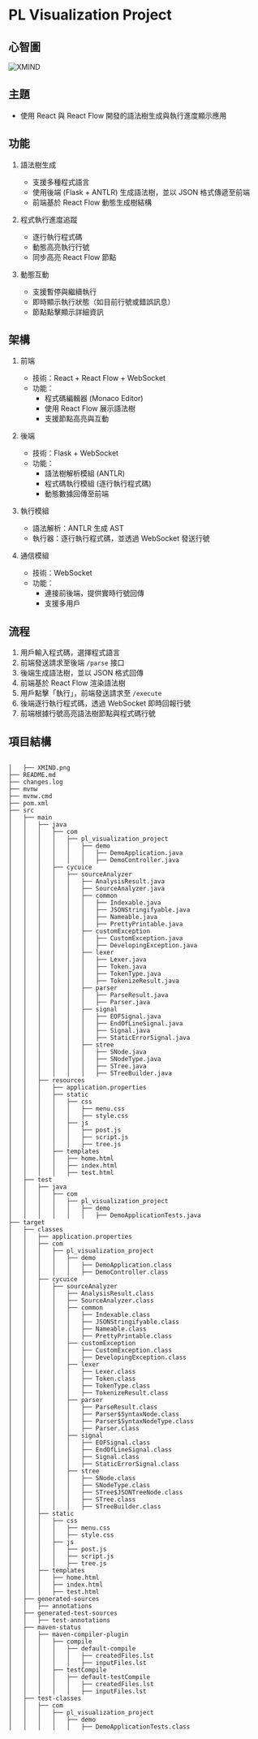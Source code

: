 # PL Visualization Project

## 心智圖
![XMIND](/IMGS/XMIND.png)

## 主題
- 使用 React 與 React Flow 開發的語法樹生成與執行進度顯示應用

## 功能
1. 語法樹生成
   - 支援多種程式語言
   - 使用後端 (Flask + ANTLR) 生成語法樹，並以 JSON 格式傳遞至前端
   - 前端基於 React Flow 動態生成樹結構

2. 程式執行進度追蹤
   - 逐行執行程式碼
   - 動態高亮執行行號
   - 同步高亮 React Flow 節點

3. 動態互動
   - 支援暫停與繼續執行
   - 即時顯示執行狀態（如目前行號或錯誤訊息）
   - 節點點擊顯示詳細資訊

## 架構
1. 前端
   - 技術：React + React Flow + WebSocket
   - 功能：
     - 程式碼編輯器 (Monaco Editor)
     - 使用 React Flow 展示語法樹
     - 支援節點高亮與互動

2. 後端
   - 技術：Flask + WebSocket
   - 功能：
     - 語法樹解析模組 (ANTLR)
     - 程式碼執行模組 (逐行執行程式碼)
     - 動態數據回傳至前端

3. 執行模組
   - 語法解析：ANTLR 生成 AST
   - 執行器：逐行執行程式碼，並透過 WebSocket 發送行號

4. 通信模組
   - 技術：WebSocket
   - 功能：
     - 連接前後端，提供實時行號回傳
     - 支援多用戶

## 流程
1. 用戶輸入程式碼，選擇程式語言
2. 前端發送請求至後端 `/parse` 接口
3. 後端生成語法樹，並以 JSON 格式回傳
4. 前端基於 React Flow 渲染語法樹
5. 用戶點擊「執行」，前端發送請求至 `/execute`
6. 後端逐行執行程式碼，透過 WebSocket 即時回報行號
7. 前端根據行號高亮語法樹節點與程式碼行號

## 項目結構
<!-- PROJECT TREE START -->

```

│   ├── XMIND.png
├── README.md
├── changes.log
├── mvnw
├── mvnw.cmd
├── pom.xml
├── src
│   ├── main
│   │   ├── java
│   │   │   ├── com
│   │   │   │   ├── pl_visualization_project
│   │   │   │   │   ├── demo
│   │   │   │   │   │   ├── DemoApplication.java
│   │   │   │   │   │   ├── DemoController.java
│   │   │   ├── cycuice
│   │   │   │   ├── sourceAnalyzer
│   │   │   │   │   ├── AnalysisResult.java
│   │   │   │   │   ├── SourceAnalyzer.java
│   │   │   │   │   ├── common
│   │   │   │   │   │   ├── Indexable.java
│   │   │   │   │   │   ├── JSONStringifyable.java
│   │   │   │   │   │   ├── Nameable.java
│   │   │   │   │   │   ├── PrettyPrintable.java
│   │   │   │   │   ├── customException
│   │   │   │   │   │   ├── CustomException.java
│   │   │   │   │   │   ├── DevelopingException.java
│   │   │   │   │   ├── lexer
│   │   │   │   │   │   ├── Lexer.java
│   │   │   │   │   │   ├── Token.java
│   │   │   │   │   │   ├── TokenType.java
│   │   │   │   │   │   ├── TokenizeResult.java
│   │   │   │   │   ├── parser
│   │   │   │   │   │   ├── ParseResult.java
│   │   │   │   │   │   ├── Parser.java
│   │   │   │   │   ├── signal
│   │   │   │   │   │   ├── EOFSignal.java
│   │   │   │   │   │   ├── EndOfLineSignal.java
│   │   │   │   │   │   ├── Signal.java
│   │   │   │   │   │   ├── StaticErrorSignal.java
│   │   │   │   │   ├── stree
│   │   │   │   │   │   ├── SNode.java
│   │   │   │   │   │   ├── SNodeType.java
│   │   │   │   │   │   ├── STree.java
│   │   │   │   │   │   ├── STreeBuilder.java
│   │   ├── resources
│   │   │   ├── application.properties
│   │   │   ├── static
│   │   │   │   ├── css
│   │   │   │   │   ├── menu.css
│   │   │   │   │   ├── style.css
│   │   │   │   ├── js
│   │   │   │   │   ├── post.js
│   │   │   │   │   ├── script.js
│   │   │   │   │   ├── tree.js
│   │   │   ├── templates
│   │   │   │   ├── home.html
│   │   │   │   ├── index.html
│   │   │   │   ├── test.html
│   ├── test
│   │   ├── java
│   │   │   ├── com
│   │   │   │   ├── pl_visualization_project
│   │   │   │   │   ├── demo
│   │   │   │   │   │   ├── DemoApplicationTests.java
├── target
│   ├── classes
│   │   ├── application.properties
│   │   ├── com
│   │   │   ├── pl_visualization_project
│   │   │   │   ├── demo
│   │   │   │   │   ├── DemoApplication.class
│   │   │   │   │   ├── DemoController.class
│   │   ├── cycuice
│   │   │   ├── sourceAnalyzer
│   │   │   │   ├── AnalysisResult.class
│   │   │   │   ├── SourceAnalyzer.class
│   │   │   │   ├── common
│   │   │   │   │   ├── Indexable.class
│   │   │   │   │   ├── JSONStringifyable.class
│   │   │   │   │   ├── Nameable.class
│   │   │   │   │   ├── PrettyPrintable.class
│   │   │   │   ├── customException
│   │   │   │   │   ├── CustomException.class
│   │   │   │   │   ├── DevelopingException.class
│   │   │   │   ├── lexer
│   │   │   │   │   ├── Lexer.class
│   │   │   │   │   ├── Token.class
│   │   │   │   │   ├── TokenType.class
│   │   │   │   │   ├── TokenizeResult.class
│   │   │   │   ├── parser
│   │   │   │   │   ├── ParseResult.class
│   │   │   │   │   ├── Parser$SyntaxNode.class
│   │   │   │   │   ├── Parser$SyntaxNodeType.class
│   │   │   │   │   ├── Parser.class
│   │   │   │   ├── signal
│   │   │   │   │   ├── EOFSignal.class
│   │   │   │   │   ├── EndOfLineSignal.class
│   │   │   │   │   ├── Signal.class
│   │   │   │   │   ├── StaticErrorSignal.class
│   │   │   │   ├── stree
│   │   │   │   │   ├── SNode.class
│   │   │   │   │   ├── SNodeType.class
│   │   │   │   │   ├── STree$JSONTreeNode.class
│   │   │   │   │   ├── STree.class
│   │   │   │   │   ├── STreeBuilder.class
│   │   ├── static
│   │   │   ├── css
│   │   │   │   ├── menu.css
│   │   │   │   ├── style.css
│   │   │   ├── js
│   │   │   │   ├── post.js
│   │   │   │   ├── script.js
│   │   │   │   ├── tree.js
│   │   ├── templates
│   │   │   ├── home.html
│   │   │   ├── index.html
│   │   │   ├── test.html
│   ├── generated-sources
│   │   ├── annotations
│   ├── generated-test-sources
│   │   ├── test-annotations
│   ├── maven-status
│   │   ├── maven-compiler-plugin
│   │   │   ├── compile
│   │   │   │   ├── default-compile
│   │   │   │   │   ├── createdFiles.lst
│   │   │   │   │   ├── inputFiles.lst
│   │   │   ├── testCompile
│   │   │   │   ├── default-testCompile
│   │   │   │   │   ├── createdFiles.lst
│   │   │   │   │   ├── inputFiles.lst
│   ├── test-classes
│   │   ├── com
│   │   │   ├── pl_visualization_project
│   │   │   │   ├── demo
│   │   │   │   │   ├── DemoApplicationTests.class
```
<!-- PROJECT TREE END -->
